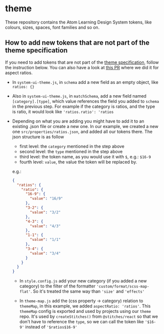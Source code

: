 # theme

These repository contains the Atom Learning Design System tokens, like colours, sizes, spaces, font families and so on.

## How to add new tokens that are not part of the theme specification

If you need to add tokens that are not part of the [theme specification](https://github.com/system-ui/theme-specification#key-reference), follow the instruction below. You can also have a look at [this PR](https://github.com/Atom-Learning/theme/pull/25) where we did it for aspect ratios.

* In `system-ui-theme.js`, in `schema` add a new field as an empty object, like `ratios: {}`
* Also in `system-ui-theme.js`, in `matchSchema`, add a new field named `[category].[type]`, which value references the field you added to `schema` in the previous step. For example if the category is ratios, and the type is ratio, it would look like `'ratios.ratio': 'ratios`
* Depending on what you are adding you might have to add it to an existing .json file or create a new one. In our example, we created a new one `src/properties/ratios.json`, and added all our tokens there. The json structure is as follow
  - first level: the `category` mentioned in the step above
  - second level: the `type` mentioned in the step above
  - third level: the token name, as you would use it with `$`, e.g.: `$16-9`
  - fourth level: `value`, the value the token will be replaced by.

  e.g.:
  ```json
  {
    "ratios": {
      "ratio": {
        "16-9": {
          "value": "16/9"
        },
        "3-2": {
          "value": "3/2"
        },
        "4-3": {
          "value": "4/3"
        },
        "1-1": {
          "value": "1/1"
        },
        "3-4": {
          "value": "3/4"
        }
      }
    }
  }
  ```

  * In `style.config.js` add your new category (if you added a new category) to the filter of the formatter `'custom/format/scss-map-flat'`. So it's treated the same way than `'size'` and `'effects'`

  * In `theme-map.js` add the (css property -> category) relation to `themeMap`, in this example, we added `aspectRatio: 'ratios'`. This `themeMap` config is exported and used by projects using our `theme` repo. It's used by `createStitches()` from `@stitches/react` so that we don't have to reference the `type`, so we can call the token like `'$16-9'` instead of `'$ratios$16-9'`
